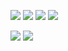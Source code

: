 ![](https://i.pinimg.com/originals/24/40/8a/24408ade7bacc4d5078a6cbe678dabb3.gif)
![](https://i.pinimg.com/originals/36/61/7c/36617c77bcdfd24930eb32ecdcc19e8c.gif)
![](https://i.pinimg.com/originals/28/2e/02/282e02da4dd48c492b50c2fd1cf52f6f.gif)
![](https://i.pinimg.com/originals/2e/1e/38/2e1e3878c452d3be80ad91128554a596.gif)

![](https://i.pinimg.com/originals/6f/72/01/6f72012e4fed39f1c610c88fc00fa51c.gif)
![](https://media.tenor.com/enxUHNJgPH8AAAAi/natsume-sakasaki-enstars.gif)
